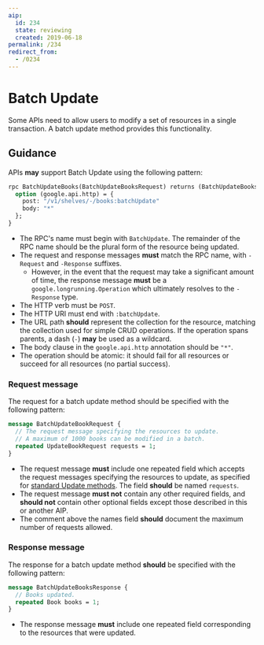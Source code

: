```yaml
---
aip:
  id: 234
  state: reviewing
  created: 2019-06-18
permalink: /234
redirect_from:
  - /0234
---
```


# Batch Update

Some APIs need to allow users to modify a set of resources in a single
transaction. A batch update method provides this functionality.

## Guidance

APIs **may** support Batch Update using the following pattern:

```proto
rpc BatchUpdateBooks(BatchUpdateBooksRequest) returns (BatchUpdateBooksResponse) {
  option (google.api.http) = {
    post: "/v1/shelves/-/books:batchUpdate"
    body: "*"
  };
}
```

- The RPC's name must begin with `BatchUpdate`. The remainder of the RPC name
  should be the plural form of the resource being updated.
- The request and response messages **must** match the RPC name, with `-Request`
  and `-Response` suffixes.
  - However, in the event that the request may take a significant amount of
    time, the response message **must** be a `google.longrunning.Operation`
    which ultimately resolves to the `-Response` type.
- The HTTP verb must be `POST`.
- The HTTP URI must end with `:batchUpdate`.
- The URL path **should** represent the collection for the resource, matching
  the collection used for simple CRUD operations. If the operation spans
  parents, a dash (`-`) **may** be used as a wildcard.
- The body clause in the `google.api.http` annotation should be `"*"`.
- The operation should be atomic: it should fail for all resources or succeed
  for all resources (no partial success).

### Request message

The request for a batch update method should be specified with the following
pattern:

```proto
message BatchUpdateBookRequest {
  // The request message specifying the resources to update.
  // A maximum of 1000 books can be modified in a batch.
  repeated UpdateBookRequest requests = 1;
}
```

- The request message **must** include one repeated field which accepts the
  request messages specifying the resources to update, as specified for
  [standard Update methods][request-message]. The field **should** be named
  `requests`.
- The request message **must not** contain any other required fields, and
  **should not** contain other optional fields except those described in this or
  another AIP.
- The comment above the names field **should** document the maximum number of
  requests allowed.

### Response message

The response for a batch update method **should** be specified with the
following pattern:

```proto
message BatchUpdateBooksResponse {
  // Books updated.
  repeated Book books = 1;
}
```

- The response message **must** include one repeated field corresponding to the
  resources that were updated.

[request-message]: ./0134.md#request-message
